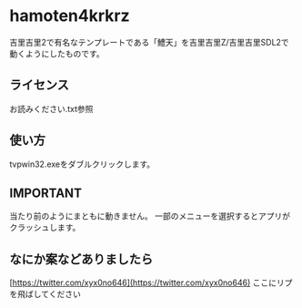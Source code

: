 # hamoten4krkrz

吉里吉里2で有名なテンプレートである「鱧天」を吉里吉里Z/吉里吉里SDL2で動くようにしたものです。

## ライセンス

お読みください.txt参照

## 使い方

tvpwin32.exeをダブルクリックします。

## IMPORTANT

当たり前のようにまともに動きません。
一部のメニューを選択するとアプリがクラッシュします。

## なにか案などありましたら

[https://twitter.com/xyx0no646](https://twitter.com/xyx0no646) ここにリプを飛ばしてください
